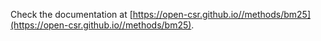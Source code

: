 Check the documentation at [https://open-csr.github.io//methods/bm25](https://open-csr.github.io//methods/bm25).